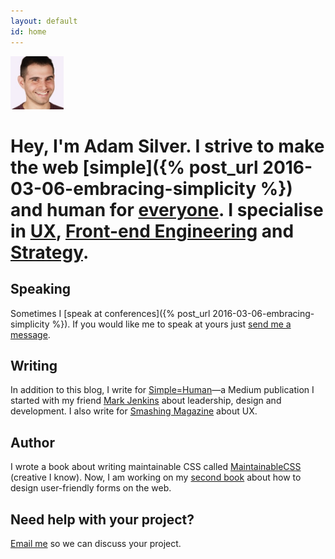 ```yaml
---
layout: default
id: home
---
```


<div class="face">
  	<img src="/assets/img/adam2.jpg" alt="Adam Photo" width="85" height="85">
</div>

# Hey, I'm Adam Silver. I strive to make the web [simple]({% post_url 2016-03-06-embracing-simplicity %}) and human for [everyone](/articles/the-role-of-the-front-end-developer/#accessibility). I specialise in [UX](/articles/hello-ux-designer/), [Front-end Engineering](/articles/the-role-of-the-front-end-developer/) and [Strategy](/articles/how-we-cut-our-mvp-in-half-to-launch-kidly/).

## Speaking

Sometimes I [speak at conferences]({% post_url 2016-03-06-embracing-simplicity %}). If you would like me to speak at yours just [send me a message](mailto:adambsilver+speaking@gmail.com).

## Writing

In addition to this blog, I write for [Simple=Human](http://medium.com/simple-human)&mdash;a Medium publication I started with my friend [Mark Jenkins](http://theluckystrike.co.uk) about leadership, design and development. I also write for [Smashing Magazine](https://www.smashingmagazine.com/2016/06/improving-ux-for-color-blind-users/) about UX.

## Author

I wrote a book about writing maintainable CSS called [MaintainableCSS](http://maintainablecss.com) (creative I know). Now, I am working on my [second book](/signup/) about how to design user-friendly forms on the web.

## Need help with your project?

[Email me](mailto:adambsilver+project@gmail.com) so we can discuss your project.

<!-- <div class="next">
	<a class="next-readButton" href="/articles/">Read an article</a>
	<a class="next-signUpButton" href="/signup/">Sign up to newsletter</a>
</div> -->
